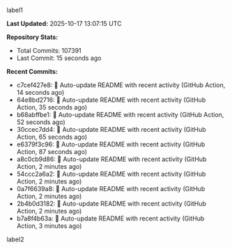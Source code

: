 
label1 
<!-- ACTIVITY_START -->
**Last Updated:** 2025-10-17 13:07:15 UTC

**Repository Stats:**
- Total Commits: 107391
- Last Commit: 15 seconds ago

**Recent Commits:**
- c7cef427e8: 🤖 Auto-update README with recent activity (GitHub Action, 14 seconds ago)
- 64e8bd2716: 🤖 Auto-update README with recent activity (GitHub Action, 35 seconds ago)
- b68abffbe1: 🤖 Auto-update README with recent activity (GitHub Action, 52 seconds ago)
- 30ccec7dd4: 🤖 Auto-update README with recent activity (GitHub Action, 65 seconds ago)
- e6379f3c96: 🤖 Auto-update README with recent activity (GitHub Action, 87 seconds ago)
- a8c0cb9d86: 🤖 Auto-update README with recent activity (GitHub Action, 2 minutes ago)
- 54ccc2a6a2: 🤖 Auto-update README with recent activity (GitHub Action, 2 minutes ago)
- 0a7f6639a8: 🤖 Auto-update README with recent activity (GitHub Action, 2 minutes ago)
- 2b4b0d3182: 🤖 Auto-update README with recent activity (GitHub Action, 2 minutes ago)
- b7a8f4b63a: 🤖 Auto-update README with recent activity (GitHub Action, 3 minutes ago)
<!-- ACTIVITY_END -->

label2

